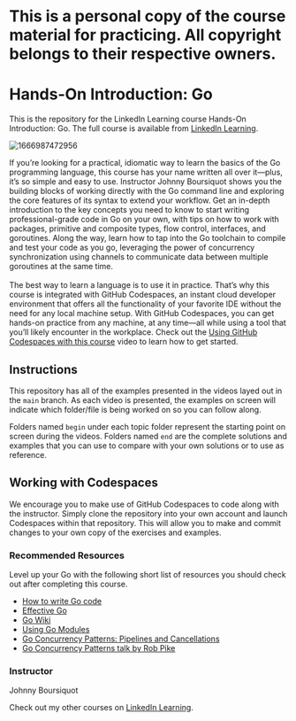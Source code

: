 # This is a personal copy of the course material for practicing. All copyright belongs to their respective owners.

# Hands-On Introduction: Go 
This is the repository for the LinkedIn Learning course Hands-On Introduction: Go. The full course is available from [LinkedIn Learning][lil-course-url].

![1666987472956](https://user-images.githubusercontent.com/25848438/200744646-42fb8490-7394-4646-9771-62c602c9a77c.jpeg)

If you’re looking for a practical, idiomatic way to learn the basics of the Go programming language, this course has your name written all over it—plus, it’s so simple and easy to use. Instructor Johnny Boursiquot shows you the building blocks of working directly with the Go command line and exploring the core features of its syntax to extend your workflow. Get an in-depth introduction to the key concepts you need to know to start writing professional-grade code in Go on your own, with tips on how to work with packages, primitive and composite types, flow control, interfaces, and goroutines. Along the way, learn how to tap into the Go toolchain to compile and test your code as you go, leveraging the power of concurrency synchronization using channels to communicate data between multiple goroutines at the same time.<br><br>The best way to learn a language is to use it in practice. That’s why this course is integrated with GitHub Codespaces, an instant cloud developer environment that offers all the functionality of your favorite IDE without the need for any local machine setup. With GitHub Codespaces, you can get hands-on practice from any machine, at any time—all while using a tool that you’ll likely encounter in the workplace. Check out the [Using GitHub Codespaces with this course][gcs-video-url] video to learn how to get started.


## Instructions
This repository has all of the examples presented in the videos layed out in the `main` branch. As each video is presented, the examples on screen will indicate which folder/file is being worked on so you can follow along.

Folders named `begin` under each topic folder represent the starting point on screen during the videos. Folders named `end` are the complete solutions and examples that you can use to compare with your own solutions or to use as reference.

## Working with Codespaces

We encourage you to make use of GitHub Codespaces to code along with the instructor. Simply clone the repository into your own account and launch Codespaces within that repository. This will allow you to make and commit changes to your own copy of the exercises and examples.

### Recommended Resources

Level up your Go with the following short list of resources you should check out after completing this course.

- [How to write Go code](https://golang.org/doc/code.html)
- [Effective Go](https://golang.org/doc/effective_go.html)
- [Go Wiki](https://github.com/golang/go/wiki)
- [Using Go Modules](https://go.dev/blog/using-go-modules)
- [Go Concurrency Patterns: Pipelines and Cancellations](https://go.dev/blog/pipelines)
- [Go Concurrency Patterns talk by Rob Pike](https://www.youtube.com/watch?v=f6kdp27TYZs)

### Instructor

Johnny Boursiquot

Check out my other courses on [LinkedIn Learning](https://www.linkedin.com/learning/instructors/johnny-boursiquot?u=104).

[lil-course-url]: https://www.linkedin.com/learning/hands-on-introduction-go
[gcs-video-url]: https://www.linkedin.com/learning/hands-on-introduction-go/using-github-codespaces-with-this-course


